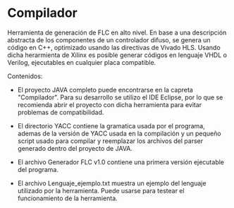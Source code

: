 # Compilador

Herramienta de generación de FLC en alto nivel. En base a una descripción abstracta de los componentes de un controlador difuso, se genera un código en C++, optimizado 
usando las directivas de Vivado HLS. Usando dicha herarmienta de Xilinx es posible generar códigos en lenguaje VHDL o Verilog, ejecutables en cualquier placa compatible.

Contenidos:
- El proyecto JAVA completo puede encontrarse en la capreta "Compilador". Para su desarrollo se utilizo el IDE Eclipse, por lo que se recomienda abrir el proyecto con 
dicha herramienta para evitar problemas de compatibilidad.

- El directorio YACC contiene la gramatica usada por el programa, ademas de la versión de YACC usada en la compilación y un pequeño script usado para compilar y reemplazar 
los archivos del parser generado dentro del proyecto de JAVA.

- El archivo Generador FLC v1.0 contiene una primera versión ejecutable del programa.

- El archivo Lenguaje_ejemplo.txt muestra un ejemplo del lenguaje utilizado por la herramienta. Puede usarse para testear el funcionamiento de la herramienta.
